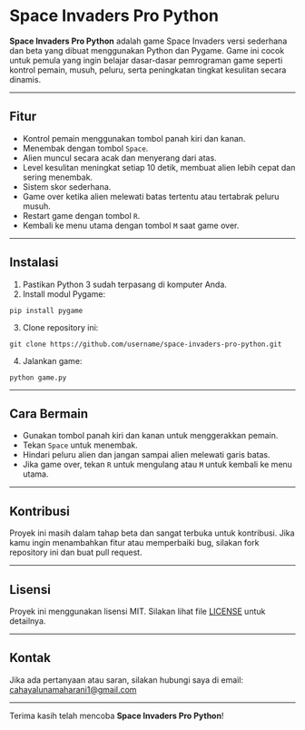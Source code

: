 # Space Invaders Pro Python

**Space Invaders Pro Python** adalah game Space Invaders versi sederhana dan beta yang dibuat menggunakan Python dan Pygame. Game ini cocok untuk pemula yang ingin belajar dasar-dasar pemrograman game seperti kontrol pemain, musuh, peluru, serta peningkatan tingkat kesulitan secara dinamis.

---

## Fitur

- Kontrol pemain menggunakan tombol panah kiri dan kanan.
- Menembak dengan tombol `Space`.
- Alien muncul secara acak dan menyerang dari atas.
- Level kesulitan meningkat setiap 10 detik, membuat alien lebih cepat dan sering menembak.
- Sistem skor sederhana.
- Game over ketika alien melewati batas tertentu atau tertabrak peluru musuh.
- Restart game dengan tombol `R`.
- Kembali ke menu utama dengan tombol `M` saat game over.

---

## Instalasi

1. Pastikan Python 3 sudah terpasang di komputer Anda.
2. Install modul Pygame:

```
pip install pygame
````

3. Clone repository ini:

```
git clone https://github.com/username/space-invaders-pro-python.git
```

4. Jalankan game:

```
python game.py
```

---

## Cara Bermain

* Gunakan tombol panah kiri dan kanan untuk menggerakkan pemain.
* Tekan `Space` untuk menembak.
* Hindari peluru alien dan jangan sampai alien melewati garis batas.
* Jika game over, tekan `R` untuk mengulang atau `M` untuk kembali ke menu utama.

---

## Kontribusi

Proyek ini masih dalam tahap beta dan sangat terbuka untuk kontribusi. Jika kamu ingin menambahkan fitur atau memperbaiki bug, silakan fork repository ini dan buat pull request.

---

## Lisensi

Proyek ini menggunakan lisensi MIT. Silakan lihat file [LICENSE](LICENSE) untuk detailnya.

---

## Kontak

Jika ada pertanyaan atau saran, silakan hubungi saya di email: [cahayalunamaharani1@gmail.com](mailto:cahayalunamaharani1@gmail.com)

---

Terima kasih telah mencoba **Space Invaders Pro Python**!

